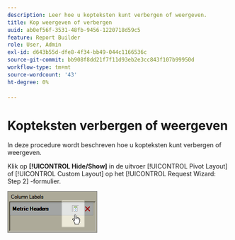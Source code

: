 ```yaml
---
description: Leer hoe u kopteksten kunt verbergen of weergeven.
title: Kop weergeven of verbergen
uuid: ab0ef56f-3531-48fb-9456-1220718d59c5
feature: Report Builder
role: User, Admin
exl-id: d643b55d-dfe8-4f34-bb49-044c1166536c
source-git-commit: bb908f8dd21f7f11d93eb2e3cc843f107b99950d
workflow-type: tm+mt
source-wordcount: '43'
ht-degree: 0%

---
```


# Kopteksten verbergen of weergeven

In deze procedure wordt beschreven hoe u kopteksten kunt verbergen of weergeven.

Klik op **[!UICONTROL Hide/Show]** in de uitvoer [!UICONTROL Pivot Layout] of [!UICONTROL Custom Layout] op het [!UICONTROL Request Wizard: Step 2] -formulier.

![ Schermschot die het pictogram van de Huid/van de Show voor metrische kopballen toont.](assets/hide_show_header.png)
